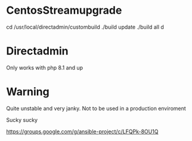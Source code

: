 # CentosStreamupgrade

cd /usr/local/directadmin/custombuild
./build update
./build all d


# Directadmin

Only works with php 8.1 and up

# Warning

Quite unstable and very janky. Not to be used in a production enviroment

Sucky sucky


https://groups.google.com/g/ansible-project/c/LFQPk-8OU1Q 
